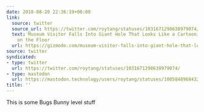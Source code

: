 ```yaml
---
date: 2018-08-20 22:36:19+00:00
link:
  source: twitter
  source_url: https://twitter.com/roytang/statuses/1031671298638979074/
  text: Museum Visitor Falls Into Giant Hole That Looks Like a Cartoonish Painting
    on the Floor
  url: https://gizmodo.com/museum-visitor-falls-into-giant-hole-that-looks-like-a-1828462859
source: twitter
syndicated:
- type: twitter
  url: https://twitter.com/roytang/statuses/1031671298638979074/
- type: mastodon
  url: https://mastodon.technology/users/roytang/statuses/100584896843217781
title: ''
---
```


This is some Bugs Bunny level stuff